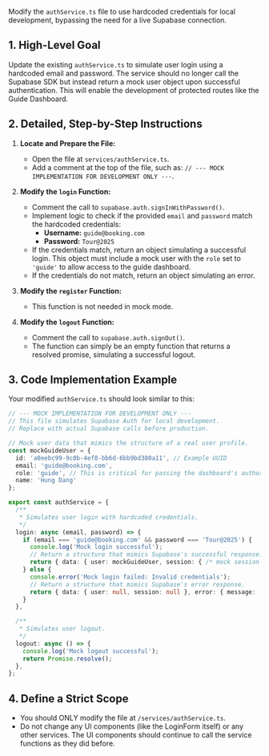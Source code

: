 Modify the `authService.ts` file to use hardcoded credentials for local development, bypassing the need for a live Supabase connection.

## 1. High-Level Goal

Update the existing `authService.ts` to simulate user login using a hardcoded email and password. The service should no longer call the Supabase SDK but instead return a mock user object upon successful authentication. This will enable the development of protected routes like the Guide Dashboard.

## 2. Detailed, Step-by-Step Instructions

1.  **Locate and Prepare the File:**
    * Open the file at `services/authService.ts`.
    * Add a comment at the top of the file, such as: `// --- MOCK IMPLEMENTATION FOR DEVELOPMENT ONLY ---`.

2.  **Modify the `login` Function:**
    * Comment the call to `supabase.auth.signInWithPassword()`.
    * Implement logic to check if the provided `email` and `password` match the hardcoded credentials:
        * **Username:** `guide@booking.com`
        * **Password:** `Tour@2025`
    * If the credentials match, return an object simulating a successful login. This object must include a mock user with the `role` set to `'guide'` to allow access to the guide dashboard.
    * If the credentials do not match, return an object simulating an error.

3.  **Modify the `register` Function:**
    * This function is not needed in mock mode.

4.  **Modify the `logout` Function:**
    * Comment the call to `supabase.auth.signOut()`.
    * The function can simply be an empty function that returns a resolved promise, simulating a successful logout.

## 3. Code Implementation Example

Your modified `authService.ts` should look similar to this:

```typescript
// --- MOCK IMPLEMENTATION FOR DEVELOPMENT ONLY ---
// This file simulates Supabase Auth for local development.
// Replace with actual Supabase calls before production.

// Mock user data that mimics the structure of a real user profile.
const mockGuideUser = {
  id: 'a0eebc99-9c0b-4ef8-bb6d-6bb9bd380a11', // Example UUID
  email: 'guide@booking.com',
  role: 'guide', // This is critical for passing the dashboard's authorization check.
  name: 'Hung Dang'
};

export const authService = {
  /**
   * Simulates user login with hardcoded credentials.
   */
  login: async (email, password) => {
    if (email === 'guide@booking.com' && password === 'Tour@2025') {
      console.log('Mock login successful');
      // Return a structure that mimics Supabase's successful response.
      return { data: { user: mockGuideUser, session: { /* mock session */ } }, error: null };
    } else {
      console.error('Mock login failed: Invalid credentials');
      // Return a structure that mimics Supabase's error response.
      return { data: { user: null, session: null }, error: { message: 'Invalid credentials' } };
    }
  },

  /**
   * Simulates user logout.
   */
  logout: async () => {
    console.log('Mock logout successful');
    return Promise.resolve();
  },
};
```

## 4. Define a Strict Scope

* You should ONLY modify the file at `/services/authService.ts`.
* Do not change any UI components (like the LoginForm itself) or any other services. The UI components should continue to call the service functions as they did before.